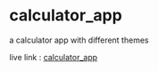 # calculator_app
a calculator app with different themes 

live link : [calculator_app](https://ahmedhamouda2.github.io/calculator_app/)